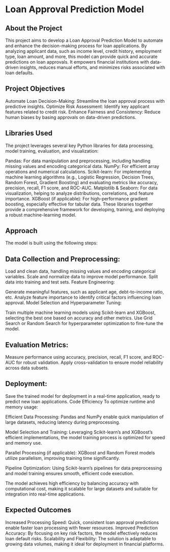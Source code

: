 # Loan Approval Prediction Model
## About the Project
This project aims to develop a Loan Approval Prediction Model to automate and enhance the decision-making process for loan applications. By analyzing applicant data, such as income level, credit history, employment type, loan amount, and more, this model can provide quick and accurate predictions on loan approvals. It empowers financial institutions with data-driven insights, reduces manual efforts, and minimizes risks associated with loan defaults.

## Project Objectives
Automate Loan Decision-Making: Streamline the loan approval process with predictive insights.
Optimize Risk Assessment: Identify key applicant features related to credit risk.
Enhance Fairness and Consistency: Reduce human biases by basing approvals on data-driven predictions.
## Libraries Used
The project leverages several key Python libraries for data processing, model training, evaluation, and visualization:

Pandas: For data manipulation and preprocessing, including handling missing values and encoding categorical data.
NumPy: For efficient array operations and numerical calculations.
Scikit-learn: For implementing machine learning algorithms (e.g., Logistic Regression, Decision Trees, Random Forest, Gradient Boosting) and evaluating metrics like accuracy, precision, recall, F1 score, and ROC-AUC.
Matplotlib & Seaborn: For data visualization, helping to analyze distributions, correlations, and feature importance.
XGBoost (if applicable): For high-performance gradient boosting, especially effective for tabular data.
These libraries together provide a comprehensive framework for developing, training, and deploying a robust machine-learning model.

## Approach
The model is built using the following steps:

## Data Collection and Preprocessing:

Load and clean data, handling missing values and encoding categorical variables.
Scale and normalize data to improve model performance.
Split data into training and test sets.
Feature Engineering:

Generate meaningful features, such as applicant age, debt-to-income ratio, etc.
Analyze feature importance to identify critical factors influencing loan approval.
Model Selection and Hyperparameter Tuning:

Train multiple machine learning models using Scikit-learn and XGBoost, selecting the best one based on accuracy and other metrics.
Use Grid Search or Random Search for hyperparameter optimization to fine-tune the model.
## Evaluation Metrics:

Measure performance using accuracy, precision, recall, F1 score, and ROC-AUC for robust validation.
Apply cross-validation to ensure model reliability across data subsets.
## Deployment:

Save the trained model for deployment in a real-time application, ready to predict new loan applications.
Code Efficiency
To optimize runtime and memory usage:

Efficient Data Processing: Pandas and NumPy enable quick manipulation of large datasets, reducing latency during preprocessing.

Model Selection and Training: Leveraging Scikit-learn’s and XGBoost’s efficient implementations, the model training process is optimized for speed and memory use.

Parallel Processing (if applicable): XGBoost and Random Forest models utilize parallelism, improving training time significantly.

Pipeline Optimization: Using Scikit-learn’s pipelines for data preprocessing and model training ensures smooth, efficient code execution.

The model achieves high efficiency by balancing accuracy with computational cost, making it scalable for large datasets and suitable for integration into real-time applications.

## Expected Outcomes
Increased Processing Speed: Quick, consistent loan approval predictions enable faster loan processing with fewer resources.
Improved Prediction Accuracy: By focusing on key risk factors, the model effectively reduces loan default risks.
Scalability and Flexibility: The solution is adaptable to growing data volumes, making it ideal for deployment in financial platforms.
